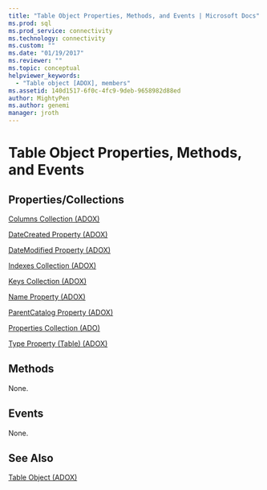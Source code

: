 ```yaml
---
title: "Table Object Properties, Methods, and Events | Microsoft Docs"
ms.prod: sql
ms.prod_service: connectivity
ms.technology: connectivity
ms.custom: ""
ms.date: "01/19/2017"
ms.reviewer: ""
ms.topic: conceptual
helpviewer_keywords: 
  - "Table object [ADOX], members"
ms.assetid: 140d1517-6f0c-4fc9-9deb-9658982d88ed
author: MightyPen
ms.author: genemi
manager: jroth
---
```

# Table Object Properties, Methods, and Events
## Properties/Collections  
 [Columns Collection (ADOX)](../../../ado/reference/adox-api/columns-collection-adox.md)  
  
 [DateCreated Property (ADOX)](../../../ado/reference/adox-api/datecreated-property-adox.md)  
  
 [DateModified Property (ADOX)](../../../ado/reference/adox-api/datemodified-property-adox.md)  
  
 [Indexes Collection (ADOX)](../../../ado/reference/adox-api/indexes-collection-adox.md)  
  
 [Keys Collection (ADOX)](../../../ado/reference/adox-api/keys-collection-adox.md)  
  
 [Name Property (ADOX)](../../../ado/reference/adox-api/name-property-adox.md)  
  
 [ParentCatalog Property (ADOX)](../../../ado/reference/adox-api/parentcatalog-property-adox.md)  
  
 [Properties Collection (ADO)](../../../ado/reference/ado-api/properties-collection-ado.md)  
  
 [Type Property (Table) (ADOX)](../../../ado/reference/adox-api/type-property-table-adox.md)  
  
## Methods  
 None.  
  
## Events  
 None.  
  
## See Also  
 [Table Object (ADOX)](../../../ado/reference/adox-api/table-object-adox.md)
